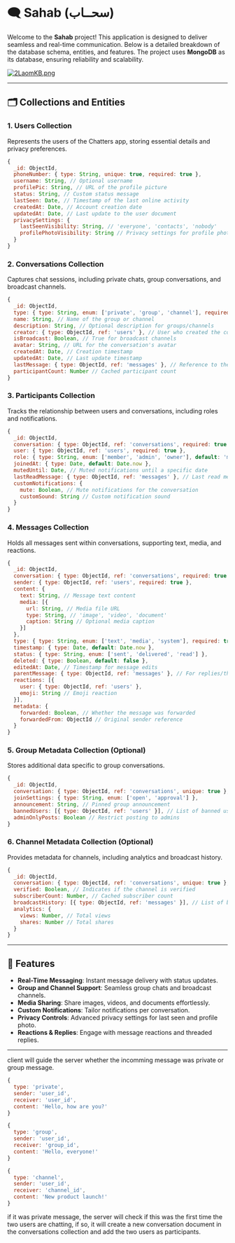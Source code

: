 # 🗨️ Sahab (سحــاب)

Welcome to the **Sahab** project! This application is designed to deliver seamless and real-time communication. Below is a detailed breakdown of the database schema, entities, and features. The project uses **MongoDB** as its database, ensuring reliability and scalability.


<a href="https://freeimage.host/"><img src="https://iili.io/2LaomKB.png" alt="2LaomKB.png" border="0" /></a>

---
 
## 🗂️ Collections and Entities

### 1. **Users Collection**

Represents the users of the Chatters app, storing essential details and privacy preferences.

```javascript
{
  _id: ObjectId,
  phoneNumber: { type: String, unique: true, required: true },
  username: String, // Optional username
  profilePic: String, // URL of the profile picture
  status: String, // Custom status message
  lastSeen: Date, // Timestamp of the last online activity
  createdAt: Date, // Account creation date
  updatedAt: Date, // Last update to the user document
  privacySettings: {
    lastSeenVisibility: String, // 'everyone', 'contacts', 'nobody'
    profilePhotoVisibility: String // Privacy settings for profile photo
  }
}
```

### 2. **Conversations Collection**

Captures chat sessions, including private chats, group conversations, and broadcast channels.

```javascript
{
  _id: ObjectId,
  type: { type: String, enum: ['private', 'group', 'channel'], required: true },
  name: String, // Name of the group or channel
  description: String, // Optional description for groups/channels
  creator: { type: ObjectId, ref: 'users' }, // User who created the conversation
  isBroadcast: Boolean, // True for broadcast channels
  avatar: String, // URL for the conversation's avatar
  createdAt: Date, // Creation timestamp
  updatedAt: Date, // Last update timestamp
  lastMessage: { type: ObjectId, ref: 'messages' }, // Reference to the last message
  participantCount: Number // Cached participant count
}
```

### 3. **Participants Collection**

Tracks the relationship between users and conversations, including roles and notifications.

```javascript
{
  _id: ObjectId,
  conversation: { type: ObjectId, ref: 'conversations', required: true },
  user: { type: ObjectId, ref: 'users', required: true },
  role: { type: String, enum: ['member', 'admin', 'owner'], default: 'member' },
  joinedAt: { type: Date, default: Date.now },
  mutedUntil: Date, // Muted notifications until a specific date
  lastReadMessage: { type: ObjectId, ref: 'messages' }, // Last read message reference
  customNotifications: {
    mute: Boolean, // Mute notifications for the conversation
    customSound: String // Custom notification sound
  }
}
```

### 4. **Messages Collection**

Holds all messages sent within conversations, supporting text, media, and reactions.

```javascript
{
  _id: ObjectId,
  conversation: { type: ObjectId, ref: 'conversations', required: true },
  sender: { type: ObjectId, ref: 'users', required: true },
  content: {
    text: String, // Message text content
    media: [{
      url: String, // Media file URL
      type: String, // 'image', 'video', 'document'
      caption: String // Optional media caption
    }]
  },
  type: { type: String, enum: ['text', 'media', 'system'], required: true },
  timestamp: { type: Date, default: Date.now },
  status: { type: String, enum: ['sent', 'delivered', 'read'] },
  deleted: { type: Boolean, default: false },
  editedAt: Date, // Timestamp for message edits
  parentMessage: { type: ObjectId, ref: 'messages' }, // For replies/threads
  reactions: [{
    user: { type: ObjectId, ref: 'users' },
    emoji: String // Emoji reaction
  }],
  metadata: {
    forwarded: Boolean, // Whether the message was forwarded
    forwardedFrom: ObjectId // Original sender reference
  }
}
```

### 5. **Group Metadata Collection (Optional)**

Stores additional data specific to group conversations.

```javascript
{
  _id: ObjectId,
  conversation: { type: ObjectId, ref: 'conversations', unique: true },
  joinSettings: { type: String, enum: ['open', 'approval'] },
  announcement: String, // Pinned group announcement
  bannedUsers: [{ type: ObjectId, ref: 'users' }], // List of banned users
  adminOnlyPosts: Boolean // Restrict posting to admins
}
```

### 6. **Channel Metadata Collection (Optional)**

Provides metadata for channels, including analytics and broadcast history.

```javascript
{
  _id: ObjectId,
  conversation: { type: ObjectId, ref: 'conversations', unique: true },
  verified: Boolean, // Indicates if the channel is verified
  subscriberCount: Number, // Cached subscriber count
  broadcastHistory: [{ type: ObjectId, ref: 'messages' }], // List of broadcast messages
  analytics: {
    views: Number, // Total views
    shares: Number // Total shares
  }
}
```

---

## 🚀 Features

- **Real-Time Messaging**: Instant message delivery with status updates.
- **Group and Channel Support**: Seamless group chats and broadcast channels.
- **Media Sharing**: Share images, videos, and documents effortlessly.
- **Custom Notifications**: Tailor notifications per conversation.
- **Privacy Controls**: Advanced privacy settings for last seen and profile photo.
- **Reactions & Replies**: Engage with message reactions and threaded replies.

---


client will guide the server whether the incomming message was private or group message. 

```javascript
{
  type: 'private',
  sender: 'user_id',
  receiver: 'user_id',
  content: 'Hello, how are you?'
}
```

```javascript
{
  type: 'group',
  sender: 'user_id',
  receiver: 'group_id',
  content: 'Hello, everyone!'
}
```

```javascript
{
  type: 'channel',
  sender: 'user_id',
  receiver: 'channel_id',
  content: 'New product launch!'
}
```

if it was private message, the server will check if this was the first time the two users are chatting, if so, it will create a new conversation document in the conversations collection and add the two users as participants. 


